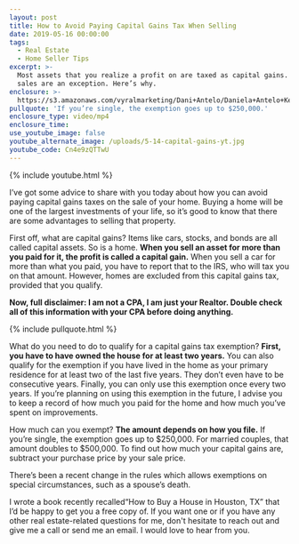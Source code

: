 ```yaml
---
layout: post
title: How to Avoid Paying Capital Gains Tax When Selling
date: 2019-05-16 00:00:00
tags:
  - Real Estate
  - Home Seller Tips
excerpt: >-
  Most assets that you realize a profit on are taxed as capital gains. Home
  sales are an exception. Here’s why.
enclosure: >-
  https://s3.amazonaws.com/vyralmarketing/Dani+Antelo/Daniela+Antelo+Keller+Williams+_+How+to+Avoid+Paying+Capital+Gains+Tax+When+Selling.mp4
pullquote: 'If you’re single, the exemption goes up to $250,000.'
enclosure_type: video/mp4
enclosure_time:
use_youtube_image: false
youtube_alternate_image: /uploads/5-14-capital-gains-yt.jpg
youtube_code: Cn4e9zQTTwU
---
```


{% include youtube.html %}

I’ve got some advice to share with you today about how you can avoid paying capital gains taxes on the sale of your home. Buying a home will be one of the largest investments of your life, so it’s good to know that there are some advantages to selling that property.

First off, what are capital gains? Items like cars, stocks, and bonds are all called capital assets. So is a home. **When you sell an asset for more than you paid for it, the profit is called a capital gain.** When you sell a car for more than what you paid, you have to report that to the IRS, who will tax you on that amount. However, homes are excluded from this capital gains tax, provided that you qualify.

**Now, full disclaimer: I am not a CPA, I am just your Realtor. Double check all of this information with your CPA before doing anything.**

{% include pullquote.html %}

What do you need to do to qualify for a capital gains tax exemption? **First, you have to have owned the house for at least two years.** You can also qualify for the exemption if you have lived in the home as your primary residence for at least two of the last five years. They don’t even have to be consecutive years. Finally, you can only use this exemption once every two years. If you’re planning on using this exemption in the future, I advise you to keep a record of how much you paid for the home and how much you’ve spent on improvements.

How much can you exempt? **The amount depends on how you file.** If you’re single, the exemption goes up to $250,000. For married couples, that amount doubles to $500,000. To find out how much your capital gains are, subtract your purchase price by your sale price.&nbsp;

There’s been a recent change in the rules which allows exemptions on special circumstances, such as a spouse’s death.&nbsp;

I wrote a book recently recalled“How to Buy a House in Houston, TX” that I’d be happy to get you a free copy of. If you want one or if you have any other real estate-related questions for me, don't hesitate to reach out and give me a call or send me an email. I would love to hear from you.